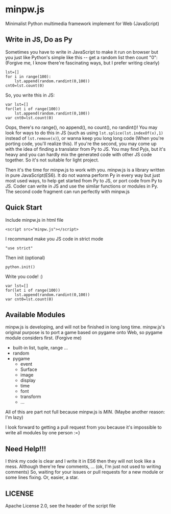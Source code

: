 # minpw.js
Minimalist Python multimedia framework implement for Web (JavaScript)
## Write in JS, Do as Py
Sometimes you have to write in JavaScript to make it run on browser but you just like Python's simple like this -- get a random list then count "0": (Forgive me, I know there're fascinating ways, but I prefer writing clearly)

	lst=[]
	for i in range(100):
		lst.append(random.randint(0,100))
	cnt0=lst.count(0)

So, you write this in JS:

	var lst=[]
	for(let i of range(100))
		lst.append(random.randint(0,100))
	var cnt0=lst.count(0)

Oops, there's no range(), no append(), no count(), no randint()! You may look for ways to do this in JS (such as using <code>lst.splice(lst.indexOf(x),1)</code> instead of <code>lst.remove(x)</code>), or wanna keep you long long code (When you're porting code, you'll realize this). If you're the second, you may come up with the idea of finding a translator from Py to JS. You may find Pyjs, but it's heavy and you can hardly mix the generated code with other JS code together. So it's not suitable for light project.

Then it's the time for minpw.js to work with you. minpw.js is a library written in pure JavaScript(ES6). It do not wanna perform Py in every way but just most used ways, to help get started from Py to JS, or port code from Py to JS. Coder can write in JS and use the similar functions or modules in Py. The second code fragment can run perfectly with minpw.js
## Quick Start
Include minpw.js in html file

	<script src="minpw.js"></script>

I recommand make you JS code in strict mode

	"use strict"

Then init (optional)

	python.init()

Write you code! :)

	var lst=[]
	for(let i of range(100))
		lst.append(random.randint(0,100))
	var cnt0=lst.count(0)

## Available Modules
minpw.js is developing, and will not be finished in long long time. minpw.js's original purpose is to port a game based on pygame onto Web, so pygame module considers first. (Forgive me)

* built-in list, tuple, range ...
* random
* pygame
	* event
	* Surface
	* image
	* display
	* time
	* font
	* transform
	* ...

All of this are part not full because minpw.js is *MIN*. (Maybe another reason: I'm lazy)

I look forward to getting a pull request from you because it's impossible to write all modules by one person :=}
## Need Help!!!
I think my code is clear and I write it in ES6 then they will not look like a mess. Although there're few comments, ... (ok, I'm just not used to writing comments) So, waiting for your issues or pull requests for a new module or some lines fixing. Or, easier, a star.
## LICENSE
Apache License 2.0, see the header of the script file
